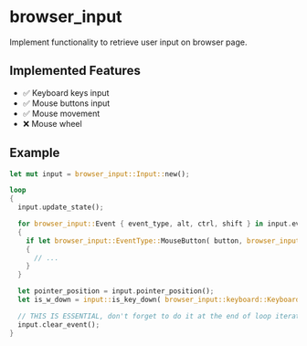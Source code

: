 # browser_input

Implement functionality to retrieve user input on browser page.

## Implemented Features

- ✅ Keyboard keys input
- ✅ Mouse buttons input
- ✅ Mouse movement
- ❌ Mouse wheel

## Example

```rust
let mut input = browser_input::Input::new();

loop
{
  input.update_state();

  for browser_input::Event { event_type, alt, ctrl, shift } in input.event_queue().as_slice()
  {
    if let browser_input::EventType::MouseButton( button, browser_input::Action::Press ) = event_type
    {
      // ...
    }
  }

  let pointer_position = input.pointer_position();
  let is_w_down = input::is_key_down( browser_input::keyboard::KeyboardKey::W );

  // THIS IS ESSENTIAL, don't forget to do it at the end of loop iteration
  input.clear_event();
}
```
